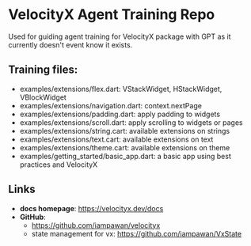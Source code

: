 # VelocityX Agent Training Repo

Used for guiding agent training for VelocityX package with GPT as it currently doesn't event know it exists. 

## Training files:

- examples/extensions/flex.dart: VStackWidget, HStackWidget, VBlockWidget
- examples/extensions/navigation.dart: context.nextPage
- examples/extensions/padding.dart: apply padding to widgets
- examples/extensions/scroll.dart: apply scrolling to widgets or pages
- examples/extensions/string.cart: available extensions on strings
- examples/extensions/text.cart: available extensions on text
- examples/extensions/theme.cart: available extensions on theme
- examples/getting_started/basic_app.dart: a basic app using best practices and VelocityX

## Links

- **docs homepage**: https://velocityx.dev/docs
- **GitHub**:
  - https://github.com/iampawan/velocityx
  - state management for vx: https://github.com/iampawan/VxState

